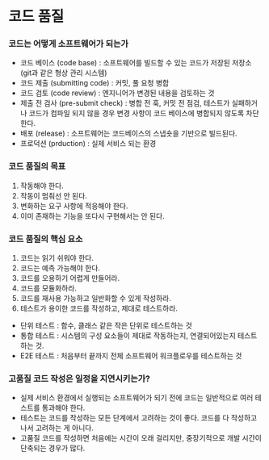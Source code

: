 # 코드 품질


### 코드는 어떻게 소프트웨어가 되는가
* 코드 베이스 (code base) : 소프트웨어를 빌드할 수 있는 코드가 저장된 저장소 (git과 같은 형상 관리 시스템)
* 코드 제출 (submitting code) : 커밋, 풀 요청 병합
* 코드 검토 (code review) : 엔지니어가 변경된 내용을 검토하는 것
* 제출 전 검사 (pre-submit check) : 병합 전 훅, 커밋 전 점검, 테스트가 실패하거나 코드가 컴파일 되지 않을 경우 변경 사항이 코드 베이스에 병합되지 않도록 차단한다.
* 배포 (release) : 소프트웨어는 코드베이스의 스냅숏을 기반으로 빌드된다.
* 프로덕션 (prduction) : 실제 서비스 되는 환경

### 코드 품질의 목표
1. 작동해야 한다.
2. 작동이 멈춰선 안 된다.
3. 변화하는 요구 사항에 적응해야 한다.
4. 이미 존재하는 기능을 또다시 구현해서는 안 된다.

### 코드 품질의 핵심 요소
1. 코드는 읽기 쉬워야 한다.
2. 코드는 예측 가능해야 한다.
3. 코드를 오용하기 어렵게 만들어라.
4. 코드를 모듈화하라.
5. 코드를 재사용 가능하고 일반화할 수 있게 작성하라.
6. 테스트가 용이한 코드를 작성하고, 제대로 테스트하라.
- 단위 테스트 : 함수, 클래스 같은 작은 단위로 테스트하는 것
- 통합 테스트 : 시스템의 구성 요소들이 제대로 작동하는지, 연결되어있는지 테스트 하는 것.
- E2E 테스트 : 처음부터 끝까지 전체 소프트웨어 워크플로우를 테스트하는 것

### 고품질 코드 작성은 일정을 지연시키는가?
* 실제 서비스 환경에서 실행되는 소프트웨어가 되기 전에 코드는 일반적으로 여러 테스트를 통과해야 한다.
* 테스트는 코드를 작성하는 모든 단계에서 고려하는 것이 좋다. 코드를 다 작성하고 나서 고려하는 게 아니다.
* 고품질 코드를 작성하면 처음에는 시간이 오래 걸리지만, 중장기적으로 개발 시간이 단축되는 경우가 많다.

